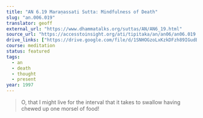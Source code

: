 ```yaml
---
title: "AN 6.19 Maraṇassati Sutta: Mindfulness of Death"
slug: "an.006.019"
translator: geoff
external_url: "https://www.dhammatalks.org/suttas/AN/AN6_19.html"
source_url: "https://accesstoinsight.org/ati/tipitaka/an/an06/an06.019.than.html"
drive_links: ["https://drive.google.com/file/d/1SNHOGzoLxKzkDFzh89IGudBWGcIlEdY5/view?usp=drivesdk"]
course: meditation
status: featured
tags:
  - an
  - death
  - thought
  - present
year: 1997
---
```


> O, that I might live for the interval that it takes to swallow having chewed up one morsel of food!
